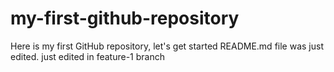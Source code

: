 # my-first-github-repository
Here is my first GitHub repository, let's get started 
README.md file was just edited. just edited in feature-1 branch 

